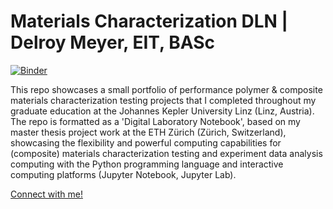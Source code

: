 # Materials Characterization DLN | Delroy Meyer, EIT, BASc


[![Binder](https://mybinder.org/badge_logo.svg)](https://mybinder.org/v2/gh/delmeyer/Polymer_Composite_Materials_Characterization-DLN__Delroy-Meyer__/master?urlpath=https%3A%2F%2Fgithub.com%2Fdelmeyer%2FPolymer_Composite_Materials_Characterization-DLN__Delroy-Meyer__%2Fblob%2Fmaster%2FDLN_0_About_Me.ipynb)

This repo showcases a small portfolio of performance polymer & composite materials characterization testing projects that I completed throughout my graduate education at the Johannes Kepler University Linz (Linz, Austria). The repo is formatted as a 'Digital Laboratory Notebook', based on my master thesis project work at the ETH Zürich (Zürich, Switzerland), showcasing the flexibility and powerful computing capabilities for (composite) materials characterization testing and experiment data analysis computing with the Python programming language and interactive computing platforms (Jupyter Notebook, Jupyter Lab).

[Connect with me!](delroy.meyer@gmail.com)
